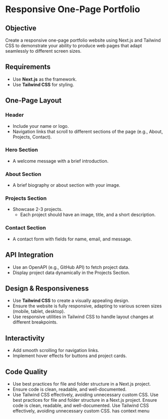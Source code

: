 # Responsive One-Page Portfolio

## Objective
Create a responsive one-page portfolio website using Next.js and Tailwind CSS to demonstrate your ability to produce web pages that adapt seamlessly to different screen sizes.

## Requirements
- Use **Next.js** as the framework.
- Use **Tailwind CSS** for styling.

## One-Page Layout

### Header
- Include your name or logo.
- Navigation links that scroll to different sections of the page (e.g., About, Projects, Contact).

### Hero Section
- A welcome message with a brief introduction.

### About Section
- A brief biography or about section with your image.

### Projects Section
- Showcase 2-3 projects.
  - Each project should have an image, title, and a short description.

### Contact Section
- A contact form with fields for name, email, and message.

## API Integration
- Use an OpenAPI (e.g., GitHub API) to fetch project data.
- Display project data dynamically in the Projects Section.

## Design & Responsiveness
- Use **Tailwind CSS** to create a visually appealing design.
- Ensure the website is fully responsive, adapting to various screen sizes (mobile, tablet, desktop).
- Use responsive utilities in Tailwind CSS to handle layout changes at different breakpoints.

## Interactivity
- Add smooth scrolling for navigation links.
- Implement hover effects for buttons and project cards.

## Code Quality
- Use best practices for file and folder structure in a Next.js project.
- Ensure code is clean, readable, and well-documented.
- Use Tailwind CSS effectively, avoiding unnecessary custom CSS.
Use best practices for file and folder structure in a Next.js project.
Ensure code is clean, readable, and well-documented.
Use Tailwind CSS effectively, avoiding unnecessary custom CSS.
has context menu

